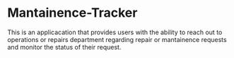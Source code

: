 # Mantainence-Tracker
This is an applicacation that provides  users with  the ability to reach out to operations or repairs department regarding repair or mantainence requests and monitor the status of their request.
